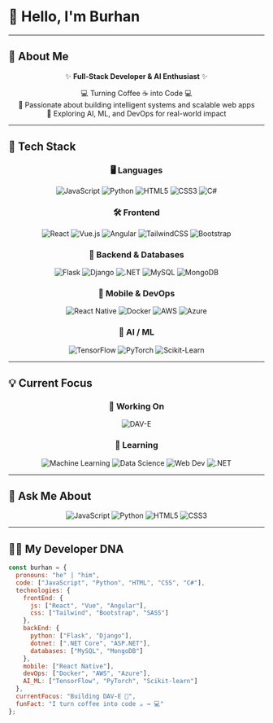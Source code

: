 # 👋 Hello, I'm **Burhan**  

<div align="center">


</div>

---

## 🚀 About Me  

<div align="center">

✨ **Full-Stack Developer & AI Enthusiast** ✨  

💻 Turning Coffee ☕ into Code 💻  
📍 Passionate about building intelligent systems and scalable web apps  
🚀 Exploring AI, ML, and DevOps for real-world impact  

</div>

---

## 🧠 Tech Stack

<div align="center">

### 🖥️ Languages  
![JavaScript](https://img.shields.io/badge/JavaScript-F7DF1E?style=for-the-badge&logo=javascript&logoColor=black)
![Python](https://img.shields.io/badge/Python-3776AB?style=for-the-badge&logo=python&logoColor=white)
![HTML5](https://img.shields.io/badge/HTML5-E34F26?style=for-the-badge&logo=html5&logoColor=white)
![CSS3](https://img.shields.io/badge/CSS3-1572B6?style=for-the-badge&logo=css3&logoColor=white)
![C#](https://img.shields.io/badge/C%23-239120?style=for-the-badge&logo=c-sharp&logoColor=white)

### 🛠️ Frontend  
![React](https://img.shields.io/badge/React-61DAFB?style=for-the-badge&logo=react&logoColor=black)
![Vue.js](https://img.shields.io/badge/Vue.js-4FC08D?style=for-the-badge&logo=vue.js&logoColor=white)
![Angular](https://img.shields.io/badge/Angular-DD0031?style=for-the-badge&logo=angular&logoColor=white)
![TailwindCSS](https://img.shields.io/badge/TailwindCSS-38B2AC?style=for-the-badge&logo=tailwind-css&logoColor=white)
![Bootstrap](https://img.shields.io/badge/Bootstrap-563D7C?style=for-the-badge&logo=bootstrap&logoColor=white)

### 🔧 Backend & Databases  
![Flask](https://img.shields.io/badge/Flask-000000?style=for-the-badge&logo=flask&logoColor=white)
![Django](https://img.shields.io/badge/Django-092E20?style=for-the-badge&logo=django&logoColor=white)
![.NET](https://img.shields.io/badge/.NET-512BD4?style=for-the-badge&logo=dotnet&logoColor=white)
![MySQL](https://img.shields.io/badge/MySQL-4479A1?style=for-the-badge&logo=mysql&logoColor=white)
![MongoDB](https://img.shields.io/badge/MongoDB-47A248?style=for-the-badge&logo=mongodb&logoColor=white)

### 📱 Mobile & DevOps  
![React Native](https://img.shields.io/badge/React_Native-20232A?style=for-the-badge&logo=react&logoColor=61DAFB)
![Docker](https://img.shields.io/badge/Docker-2496ED?style=for-the-badge&logo=docker&logoColor=white)
![AWS](https://img.shields.io/badge/AWS-232F3E?style=for-the-badge&logo=amazon-aws&logoColor=white)
![Azure](https://img.shields.io/badge/Azure-0078D4?style=for-the-badge&logo=microsoft-azure&logoColor=white)

### 🤖 AI / ML  
![TensorFlow](https://img.shields.io/badge/TensorFlow-FF6F00?style=for-the-badge&logo=tensorflow&logoColor=white)
![PyTorch](https://img.shields.io/badge/PyTorch-EE4C2C?style=for-the-badge&logo=pytorch&logoColor=white)
![Scikit-Learn](https://img.shields.io/badge/Scikit--Learn-F7931E?style=for-the-badge&logo=scikit-learn&logoColor=white)

</div>

---

## 💡 Current Focus

<div align="center">

### 🔭 Working On  
![DAV-E](https://img.shields.io/badge/DAV--E-AI_Assistant-blue?style=for-the-badge&logo=ai&logoColor=white)

### 🌱 Learning  
![Machine Learning](https://img.shields.io/badge/AI%2FML-Machine%20Learning-orange?style=for-the-badge&logo=tensorflow)
![Data Science](https://img.shields.io/badge/Data-Science-blue?style=for-the-badge&logo=python)
![Web Dev](https://img.shields.io/badge/Web-Development-green?style=for-the-badge&logo=javascript)
![.NET](https://img.shields.io/badge/.NET-Framework-purple?style=for-the-badge&logo=dotnet)

</div>

---

## 💬 Ask Me About

<div align="center">

![JavaScript](https://img.shields.io/badge/JavaScript-F7DF1E?style=for-the-badge&logo=javascript&logoColor=black)
![Python](https://img.shields.io/badge/Python-3776AB?style=for-the-badge&logo=python&logoColor=white)
![HTML5](https://img.shields.io/badge/HTML5-E34F26?style=for-the-badge&logo=html5&logoColor=white)
![CSS3](https://img.shields.io/badge/CSS3-1572B6?style=for-the-badge&logo=css3&logoColor=white)

</div>

---

## 🧑‍💻 My Developer DNA

```javascript
const burhan = {
  pronouns: "he" | "him",
  code: ["JavaScript", "Python", "HTML", "CSS", "C#"],
  technologies: {
    frontEnd: {
      js: ["React", "Vue", "Angular"],
      css: ["Tailwind", "Bootstrap", "SASS"]
    },
    backEnd: {
      python: ["Flask", "Django"],
      dotnet: [".NET Core", "ASP.NET"],
      databases: ["MySQL", "MongoDB"]
    },
    mobile: ["React Native"],
    devOps: ["Docker", "AWS", "Azure"],
    AI_ML: ["TensorFlow", "PyTorch", "Scikit-learn"]
  },
  currentFocus: "Building DAV-E 🤖",
  funFact: "I turn coffee into code ☕ → 💻"
};


